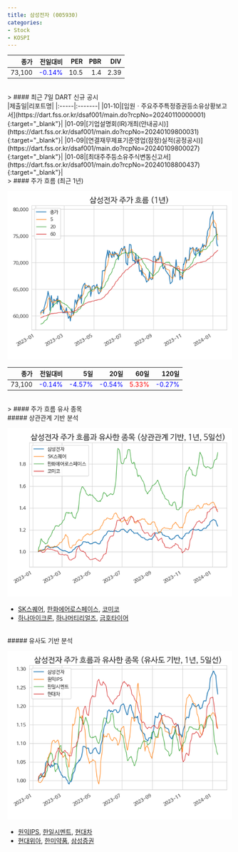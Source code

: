 ```yaml
---
title: 삼성전자 (005930)
categories:
- Stock
- KOSPI
---
```


|종가|전일대비|PER|PBR|DIV|
|---:|-------:|--:|--:|--:|
|73,100|<span style="color: blue">-0.14%</span>|10.5|1.4|2.39|

<!-- more -->

<br>
> #### 최근 7일 DART 신규 공시
<br>
|제출일|리포트명|
|:-----|:-------|
|01-10|[임원ㆍ주요주주특정증권등소유상황보고서](https://dart.fss.or.kr/dsaf001/main.do?rcpNo=20240110000001){:target="_blank"}|
|01-09|[기업설명회(IR)개최(안내공시)](https://dart.fss.or.kr/dsaf001/main.do?rcpNo=20240109800031){:target="_blank"}|
|01-09|[연결재무제표기준영업(잠정)실적(공정공시)](https://dart.fss.or.kr/dsaf001/main.do?rcpNo=20240109800027){:target="_blank"}|
|01-08|[최대주주등소유주식변동신고서](https://dart.fss.or.kr/dsaf001/main.do?rcpNo=20240108800437){:target="_blank"}|

<br>
> #### 주가 흐름 (최근 1년)

![005930](/assets/images/stock/005930.png)

|종가|전일대비|5일|20일|60일|120일|
|---:|-------:|--:|---:|---:|----:|
|73,100|<span style="color: blue">-0.14%</span>|<span style="color: blue">-4.57%</span>|<span style="color: blue">-0.54%</span>|<span style="color: red">5.33%</span>|<span style="color: blue">-0.27%</span>|

<br>
> #### 주가 흐름 유사 종목

<br>
##### 상관관계 기반 분석

![005930](/assets/images/stock/005930_corr.png)
- [SK스퀘어](/402340/), [한화에어로스페이스](/012450/), [코미코](/183300/)
- [하나마이크론](/067310/), [하나머티리얼즈](/166090/), [금호타이어](/073240/)

<br>
##### 유사도 기반 분석

![005930](/assets/images/stock/005930_sim.png)
- [원익IPS](/240810/), [한일시멘트](/300720/), [현대차](/005380/)
- [현대위아](/011210/), [한미약품](/128940/), [삼성증권](/016360/)